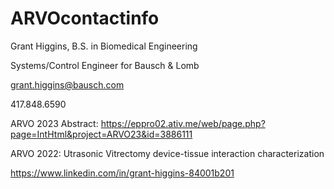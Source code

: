 # ARVOcontactinfo

Grant Higgins, B.S. in Biomedical Engineering

Systems/Control Engineer for Bausch & Lomb

grant.higgins@bausch.com

417.848.6590

ARVO 2023 Abstract: 
https://eppro02.ativ.me/web/page.php?page=IntHtml&project=ARVO23&id=3886111

ARVO 2022: 
Utrasonic Vitrectomy device-tissue interaction characterization

https://www.linkedin.com/in/grant-higgins-84001b201
